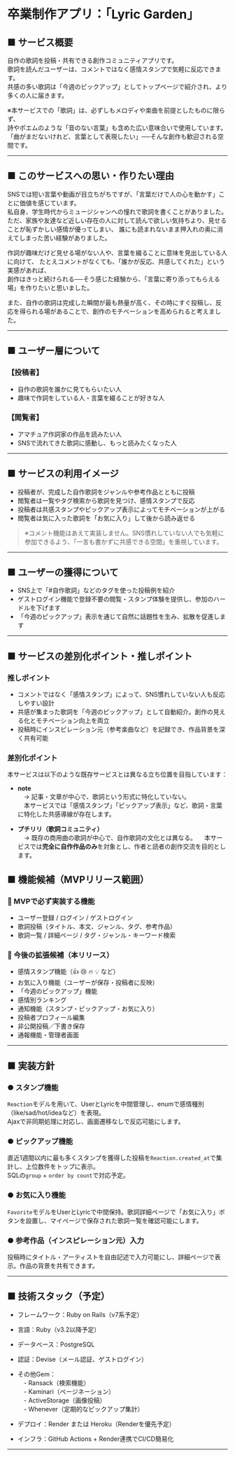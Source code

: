 # 卒業制作アプリ：「Lyric Garden」

## ■ サービス概要  
自作の歌詞を投稿・共有できる創作コミュニティアプリです。  
歌詞を読んだユーザーは、コメントではなく感情スタンプで気軽に反応できます。  
共感の多い歌詞は「今週のピックアップ」としてトップページで紹介され、より多くの人に届きます。

※本サービスでの「歌詞」は、必ずしもメロディや楽曲を前提としたものに限らず、  
詩やポエムのような「音のない言葉」も含めた広い意味合いで使用しています。  
「曲がまだないけれど、言葉として表現したい」──そんな創作も歓迎される空間です。

---

## ■ このサービスへの思い・作りたい理由  
SNSでは短い言葉や動画が目立ちがちですが、「言葉だけで人の心を動かす」ことに価値を感じています。  
私自身、学生時代からミュージシャンへの憧れで歌詞を書くことがありました。
ただ、家族や友達など近しい存在の人に対して読んで欲しい気持ちより、見せることが恥ずかしい感情が優ってしまい、
誰にも読まれないまま押入れの奥に消えてしまった苦い経験がありました。

作詞が趣味だけど見せる場がない人や、言葉を綴ることに意味を見出している人に向けて、
たとえコメントがなくても、「誰かが反応、共感してくれた」という実感があれば、  
創作はきっと続けられる──そう感じた経験から、「言葉に寄り添ってもらえる場」を作りたいと思いました。

また、自作の歌詞は完成した瞬間が最も熱量が高く、その時にすぐ投稿し、反応を得られる場があることで、創作のモチベーションを高められると考えました。

---

## ■ ユーザー層について  

### 【投稿者】  
- 自作の歌詞を誰かに見てもらいたい人  
- 趣味で作詞をしている人・言葉を綴ることが好きな人  

### 【閲覧者】  
- アマチュア作詞家の作品を読みたい人  
- SNSで流れてきた歌詞に感動し、もっと読みたくなった人  

---

## ■ サービスの利用イメージ  
- 投稿者が、完成した自作歌詞をジャンルや参考作品とともに投稿  
- 閲覧者は一覧やタグ検索から歌詞を見つけ、感情スタンプで反応  
- 投稿者は共感スタンプやピックアップ表示によってモチベーションが上がる  
- 閲覧者は気に入った歌詞を「お気に入り」して後から読み返せる  

> ※コメント機能はあえて実装しません。SNS慣れしていない人でも気軽に参加できるよう、「一言も書かずに共感できる空間」を重視しています。

---

## ■ ユーザーの獲得について  
- SNS上で「#自作歌詞」などのタグを使った投稿例を紹介  
- ゲストログイン機能で登録不要の閲覧・スタンプ体験を提供し、参加のハードルを下げます  
- 「今週のピックアップ」表示を通じて自然に話題性を生み、拡散を促進します  

---

## ■ サービスの差別化ポイント・推しポイント  
### 推しポイント
- コメントではなく「感情スタンプ」によって、SNS慣れしていない人も反応しやすい設計  
- 共感が集まった歌詞を「今週のピックアップ」として自動紹介。創作の見える化とモチベーション向上を両立  
- 投稿時にインスピレーション元（参考楽曲など）を記録でき、作品背景を深く共有可能  

### 差別化ポイント
本サービスは以下のような既存サービスとは異なる立ち位置を目指しています：

- **note**  
　→ 記事・文章が中心で、歌詞という形式に特化していない。  
　本サービスでは「感情スタンプ」「ピックアップ表示」など、歌詞・言葉に特化した共感導線が存在します。

- **プチリリ（歌詞コミュニティ）**  
　→ 既存の商用曲の歌詞が中心で、自作歌詞の文化とは異なる。
　本サービスでは**完全に自作作品のみ**を対象とし、作者と読者の創作交流を目的とします。

## ■ 機能候補（MVPリリース範囲）

### 🔸 MVPで必ず実装する機能  
- ユーザー登録 / ログイン / ゲストログイン  
- 歌詞投稿（タイトル、本文、ジャンル、タグ、参考作品）  
- 歌詞一覧 / 詳細ページ / タグ・ジャンル・キーワード検索   


### 🔹 今後の拡張候補（本リリース）  
- 感情スタンプ機能（👍 😢 🔥 💡 など）
- お気に入り機能（ユーザーが保存・投稿者に反映）
- 「今週のピックアップ」機能  
- 感情別ランキング  
- 通知機能（スタンプ・ピックアップ・お気に入り）  
- 投稿者プロフィール編集  
- 非公開投稿／下書き保存  
- 通報機能・管理者画面  

---

## ■ 実装方針

### ● スタンプ機能  
`Reaction`モデルを用いて、UserとLyricを中間管理し、enumで感情種別（like/sad/hot/ideaなど）を表現。  
Ajaxで非同期処理に対応し、画面遷移なしで反応可能にします。

### ● ピックアップ機能  
直近1週間以内に最も多くスタンプを獲得した投稿を`Reaction.created_at`で集計し、上位数件をトップに表示。  
SQLの`group` + `order by count`で対応予定。

### ● お気に入り機能  
`Favorite`モデルをUserとLyricで中間保持。歌詞詳細ページで「お気に入り」ボタンを設置し、マイページで保存された歌詞一覧を確認可能にします。

### ● 参考作品（インスピレーション元）入力  
投稿時にタイトル・アーティストを自由記述で入力可能にし、詳細ページで表示。作品の背景を共有できます。

---

## ■ 技術スタック（予定）

- フレームワーク：Ruby on Rails（v7系予定）  
- 言語：Ruby（v3.2以降予定）  
- データベース：PostgreSQL  
- 認証：Devise（メール認証、ゲストログイン）  
- その他Gem：  
　- Ransack（検索機能）  
　- Kaminari（ページネーション）  
　- ActiveStorage（画像投稿）  
　- Whenever（定期的なピックアップ集計）  

- デプロイ：Render または Heroku（Renderを優先予定）  
- インフラ：GitHub Actions + Render連携でCI/CD簡易化  

---
